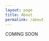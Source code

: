 ```yaml
---
layout: page
title: About
permalink: /about
---
```


<!-- About content goes here.

* A list item
* Another list item -->

COMING SOON
